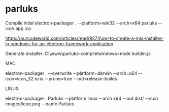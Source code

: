 # parluks
Compile intial
electron-packager . --platform=win32 --arch=x64 parluks --icon app.ico


https://ourcodeworld.com/articles/read/927/how-to-create-a-msi-installer-in-windows-for-an-electron-framework-application

Generate installer:
C:\www\parluks-compile\windows>node builder.js


MAC

electron-packager . --overwrite --platform=darwin --arch=x64 --icon=icon_32.icns --prune=true --out=release-builds



LINUX

electron-packager . Parluks --platform linux --arch x64 --out dist/ --icon images/icon.png --name Parluks


